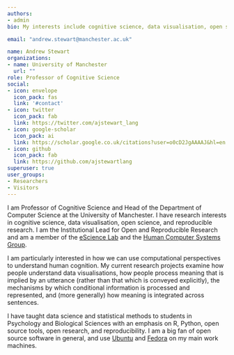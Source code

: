 ```yaml
---
authors:
- admin
bio: My interests include cognitive science, data visualisation, open science, and reproducible research. I am a fellow of the Software Sustainability Institute.

email: "andrew.stewart@manchester.ac.uk"

name: Andrew Stewart
organizations:
- name: University of Manchester
  url: ""
role: Professor of Cognitive Science
social:
- icon: envelope
  icon_pack: fas
  link: '#contact'
- icon: twitter
  icon_pack: fab
  link: https://twitter.com/ajstewart_lang
- icon: google-scholar
  icon_pack: ai
  link: https://scholar.google.co.uk/citations?user=o0cD2JgAAAAJ&hl=en
- icon: github
  icon_pack: fab
  link: https://github.com/ajstewartlang
superuser: true
user_groups:
- Researchers
- Visitors
---
```


I am Professor of Cognitive Science and Head of the Department of Computer Science at the University of Manchester. I have research interests in cognitive science, data visualisation, open science, and reproducible research. I am the Institutional Lead for Open and Reproducible Research and am a member of the [eScience Lab](https://esciencelab.org.uk/) and the [Human Computer Systems Group](https://www.cs.manchester.ac.uk/research/expertise/human-computer-systems/). 

I am particularly interested in how we can use computational perspectives to understand human cognition. My current research projects examine how people understand data visualisations, how people process meaning that is implied by an utterance (rather than that which is conveyed explicitly), the mechanisms by which conditional information is processed and represented, and (more generally) how meaning is integrated across sentences.  

I have taught data science and statistical methods to students in Psychology and Biological Sciences with an emphasis on R, Python, open source tools, open research, and reproducibility. I am a big fan of open source software in general, and use [Ubuntu](https://ubuntu.com/) and [Fedora](https://getfedora.org/) on my main work machines.

<a rel="me" href="https://fediscience.org/@ajstewart_cs"></a>